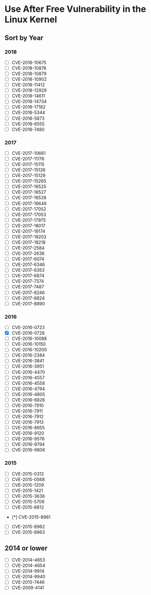 # Use After Free Vulnerability in the Linux Kernel

## Sort by  Year

### 2018
 
- [ ] CVE-2018-10675
- [ ] CVE-2018-10876
- [ ] CVE-2018-10879
- [ ] CVE-2018-10902
- [ ] CVE-2018-11412
- [ ] CVE-2018-12929
- [ ] CVE-2018-14611
- [ ] CVE-2018-14734
- [ ] CVE-2018-17182
- [ ] CVE-2018-5344
- [ ] CVE-2018-5873
- [ ] CVE-2018-6555
- [ ] CVE-2018-7480

### 2017

- [ ] CVE-2017-10661
- [ ] CVE-2017-11176
- [ ] CVE-2017-15115
- [ ] CVE-2017-15126
- [ ] CVE-2017-15129
- [ ] CVE-2017-15265
- [ ] CVE-2017-16525
- [ ] CVE-2017-16527
- [ ] CVE-2017-16528
- [ ] CVE-2017-16648
- [ ] CVE-2017-17052
- [ ] CVE-2017-17053
- [ ] CVE-2017-17975
- [ ] CVE-2017-18017
- [ ] CVE-2017-18174
- [ ] CVE-2017-18202
- [ ] CVE-2017-18218
- [ ] CVE-2017-2584
- [ ] CVE-2017-2636
- [ ] CVE-2017-6074
- [ ] CVE-2017-6346
- [ ] CVE-2017-6353
- [ ] CVE-2017-6874
- [ ] CVE-2017-7374
- [ ] CVE-2017-7487
- [ ] CVE-2017-8246
- [ ] CVE-2017-8824
- [ ] CVE-2017-8890

### 2016

- [ ] CVE-2016-0723
- [x] CVE-2016-0728
- [ ] CVE-2016-10088
- [ ] CVE-2016-10150
- [ ] CVE-2016-10200
- [ ] CVE-2016-2384
- [ ] CVE-2016-3841
- [ ] CVE-2016-3951
- [ ] CVE-2016-4470
- [ ] CVE-2016-4557
- [ ] CVE-2016-4558
- [ ] CVE-2016-4794
- [ ] CVE-2016-4805
- [ ] CVE-2016-6828
- [ ] CVE-2016-7910
- [ ] CVE-2016-7911
- [ ] CVE-2016-7912
- [ ] CVE-2016-7913
- [ ] CVE-2016-8655
- [ ] CVE-2016-9120
- [ ] CVE-2016-9576
- [ ] CVE-2016-9794
- [ ] CVE-2016-9806

### 2015

- [ ] CVE-2015-0312
- [ ] CVE-2015-0568
- [ ] CVE-2015-1209
- [ ] CVE-2015-1421
- [ ] CVE-2015-3636
- [ ] CVE-2015-5706
- [ ] CVE-2015-8812
- [*] CVE-2015-8961
- [ ] CVE-2015-8962
- [ ] CVE-2015-8963

## 2014 or lower

- [ ] CVE-2014-4653
- [ ] CVE-2014-4654
- [ ] CVE-2014-9914
- [ ] CVE-2014-9940
- [ ] CVE-2013-7446
- [ ] CVE-2009-4141
